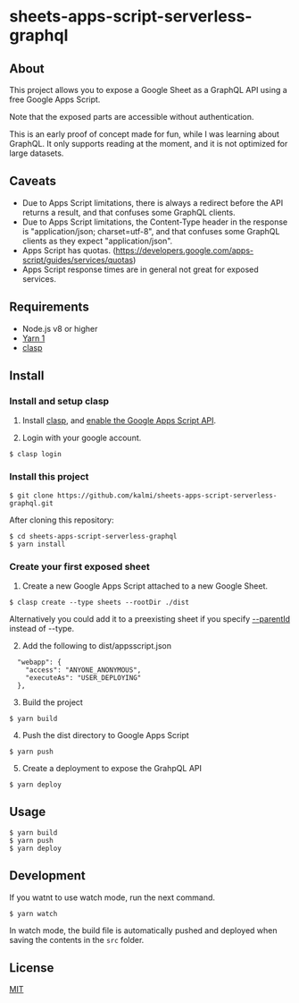 # sheets-apps-script-serverless-graphql

## About

This project allows you to expose a Google Sheet as a GraphQL API using a free Google Apps Script.

Note that the exposed parts are accessible without authentication.

This is an early proof of concept made for fun, while I was learning about GraphQL. It only supports reading at the moment, and it is not optimized for large datasets.

## Caveats

 - Due to Apps Script limitations, there is always a redirect before the API returns a result, and that confuses some GraphQL clients.
 - Due to Apps Script limitations, the Content-Type header in the response is "application/json; charset=utf-8", and that confuses some GraphQL clients as they expect "application/json".
 - Apps Script has quotas. (https://developers.google.com/apps-script/guides/services/quotas)
 - Apps Script response times are in general not great for exposed services.

## Requirements

* Node.js v8 or higher
* [Yarn 1](https://classic.yarnpkg.com/en/docs/install)
* [clasp](https://github.com/google/clasp)

## Install

### Install and setup clasp

1. Install [clasp](https://github.com/google/clasp), and [enable the Google Apps Script API](https://script.google.com/home/usersettings).

2. Login with your google account.

```
$ clasp login
```

### Install this project

```
$ git clone https://github.com/kalmi/sheets-apps-script-serverless-graphql.git
```

After cloning this repository:

```
$ cd sheets-apps-script-serverless-graphql
$ yarn install
```

### Create your first exposed sheet

1. Create a new Google Apps Script attached to a new Google Sheet.

```
$ clasp create --type sheets --rootDir ./dist
```

Alternatively you could add it to a preexisting sheet if you specify [--parentId](https://github.com/google/clasp/blob/master/README.md#create) instead of --type.

2. Add the following to dist/appsscript.json

```
  "webapp": {
    "access": "ANYONE_ANONYMOUS",
    "executeAs": "USER_DEPLOYING"
  },
```

3. Build the project

```
$ yarn build
```

4. Push the dist directory to Google Apps Script

```
$ yarn push
```

5. Create a deployment to expose the GrahpQL API

```
$ yarn deploy
```

## Usage

```
$ yarn build
$ yarn push
$ yarn deploy
```

## Development

If you watnt to use watch mode, run the next command.

```
$ yarn watch
```

In watch mode, the build file is automatically pushed and deployed when saving the contents in the `src` folder.

## License

[MIT](LICENSE)
